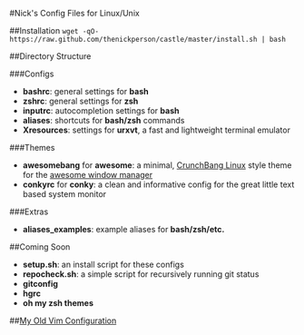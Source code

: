 #Nick's Config Files for Linux/Unix

##Installation
`wget -qO- https://raw.github.com/thenickperson/castle/master/install.sh | bash`

##Directory Structure

###Configs
- __bashrc__: general settings for __bash__
- __zshrc__: general settings for __zsh__
- __inputrc__: autocompletion settings for __bash__
- __aliases__: shortcuts for __bash/zsh__ commands
- __Xresources__: settings for __urxvt__, a fast and lightweight terminal emulator

###Themes
- __awesomebang__ for __awesome__: a minimal, [CrunchBang Linux](http://crunchbanglinux.org/) style theme for the [awesome window manager](http://awesome.naquadah.org/)
- __conkyrc__ for __conky__: a clean and informative config for the great little text based system monitor

###Extras
- __aliases_examples__: example aliases for __bash/zsh/etc.__

##Coming Soon
- __setup.sh__: an install script for these configs
- __repocheck.sh__: a simple script for recursively running git status
- __gitconfig__
- __hgrc__
- __oh my zsh themes__

##[My Old Vim Configuration](https://github.com/thenickperson/dotvim-old)
